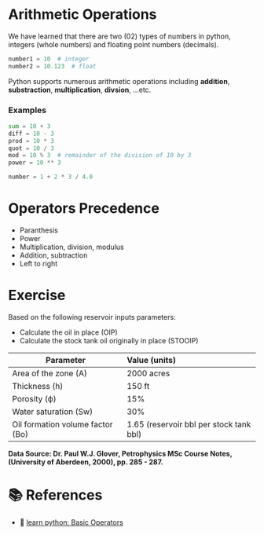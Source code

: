 # Arithmetic Operations

We have learned that there are two (02) types of numbers in python, integers (whole numbers) and floating point numbers (decimals).
```python
number1 = 10  # integer
number2 = 10.123  # float
```

Python supports numerous arithmetic operations including **addition**, **substraction**, **multiplication**, **divsion**, ...etc.

### Examples

```python
sum = 10 + 3
diff = 10 - 3
prod = 10 * 3
quot = 10 / 3
mod = 10 % 3  # remainder of the division of 10 by 3
power = 10 ** 3

number = 1 + 2 * 3 / 4.0
```

# Operators Precedence

- Paranthesis
- Power
- Multiplication, division, modulus
- Addition, subtraction
- Left to right

# Exercise

Based on the following reservoir inputs parameters:
- Calculate the oil in place (OIP)
- Calculate the stock tank oil originally in place (STOOIP)

|Parameter                        | Value (units)                                 |
|---------------------------------|:----------------------------------------------|
|Area of the zone (A)             | 2000 acres                                    |
|Thickness (h)                    | 150 ft                                        |
|Porosity (ϕ)                     | 15%                                           |
|Water saturation (Sw)            | 30%                                           |
|Oil formation volume factor (Bo) | 1.65 (reservoir bbl per stock tank bbl)       |

**Data Source: Dr. Paul W.J. Glover, Petrophysics MSc Course Notes, (University of Aberdeen, 2000), pp. 285 - 287.**

# 📚 References

- 🔗 [learn python: Basic Operators](https://www.learnpython.org/en/Basic_Operators)


